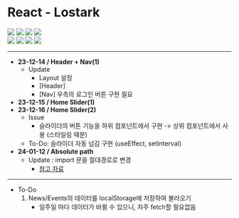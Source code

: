 # React - Lostark

<img src="https://img.shields.io/badge/Vite-646CFF?style=flat-square&logo=vite&logoColor=white"/> <img src="https://img.shields.io/badge/React-61DAFB?style=flat-square&logo=react&logoColor=white"/> <img src="https://img.shields.io/badge/TypeScript-3178C6?style=flat-square&logo=typescript&logoColor=white"/> <img src="https://img.shields.io/badge/styled&dash;components-DB7093?style=flat-square&logo=styledcomponents&logoColor=white"/>  
<img src="https://img.shields.io/badge/Node.js-339933?style=flat-square&logo=nodedotjs&logoColor=white"/> <img src="https://img.shields.io/badge/React Router-CA4245?style=flat-square&logo=reactrouter&logoColor=white"/> <img src="https://img.shields.io/badge/Framer Motion-0055FF?style=flat-square&logo=framer&logoColor=white"/> <img src="https://img.shields.io/badge/React Query-FF4154?style=flat-square&logo=reactquery&logoColor=white"/>

---

- **23-12-14 / Header + Nav(1)**
  - Update
    - Layout 설정
    - [Header]
    - [Nav] 우측의 로그인 버튼 구현 필요
- **23-12-15 / Home Slider(1)**
- **23-12-16 / Home Slider(2)**
  - Issue
    - 슬라이더의 버튼 기능을 하위 컴포넌트에서 구현 -> 상위 컴포넌트에서 사용 (스타일링 때문)
  - To-Do: 슬라이더 자동 넘김 구현 (useEffect, setInterval)
- **24-01-12 / Absolute path**
  - Update : import 문을 절대경로로 변경
    - <a href="https://velog.io/@hunmok1027/vite-%EC%97%90%EC%84%9C-%EC%A0%88%EB%8C%80%EA%B2%BD%EB%A1%9C-%EC%84%A4%EC%A0%95%ED%95%98%EA%B8%B0" target="_blank">참고 자료</a>

---

- To-Do
  1. News/Events의 데이터를 localStorage에 저장하여 불러오기
     - 일주일 마다 데이터가 바뀔 수 있으니, 자주 fetch할 필요없음
